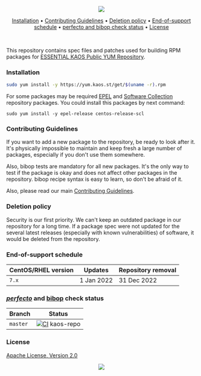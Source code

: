 <p align="center"><a href="#readme"><img src="https://gh.kaos.st/kaos-repo.svg"/></a></p>

<p align="center"><a href="#installation">Installation</a> • <a href="#contributing-guidelines">Contributing Guidelines</a> • <a href="#deletion-policy">Deletion policy</a> • <a href="#end-of-support-schedule">End-of-support schedule</a> • <a href="#perfecto-and-bibop-check-status">perfecto and bibop check status</a> • <a href="#license">License</a></p>

<br/>

This repository contains spec files and patches used for building RPM packages for [ESSENTIAL KAOS Public YUM Repository](https://yum.kaos.st).

### Installation

```bash
sudo yum install -y https://yum.kaos.st/get/$(uname -r).rpm
```

For some packages may be required [EPEL](https://fedoraproject.org/wiki/EPEL) and [Software Collection](https://wiki.centos.org/SpecialInterestGroup/SCLo) repository packages. You could install this packages by next command:

```
sudo yum install -y epel-release centos-release-scl
```

### Contributing Guidelines

If you want to add a new package to the repository, be ready to look after it. It's physically impossible to maintain and keep fresh a large number of packages, especially if you don't use them somewhere.

Also, bibop tests are mandatory for all new packages. It's the only way to test if the package is okay and does not affect other packages in the repository. bibop recipe syntax is easy to learn, so don't be afraid of it.

Also, please read our main [Contributing Guidelines](https://kaos.sh/contributing-guidelines#contributing-guidelines).

### Deletion policy

Security is our first priority. We can't keep an outdated package in our repository for a long time. If a package spec were not updated for the several latest releases (especially with known vulnerabilities) of software, it would be deleted from the repository.

### End-of-support schedule

| CentOS/RHEL version | Updates     | Repository removal |
|---------------------|-------------|--------------------|
| `7.x`               | 1 Jan 2022  | 31 Dec 2022        |

### [_perfecto_](https://kaos.sh/perfecto) and [bibop](https://kaos.sh/bibop) check status

| Branch | Status |
|------------|--------|
| `master` | [![CI](https://kaos.sh/w/bibop/ci.svg?branch=master)](https://kaos.sh/w/kaos-repo/ci?query=branch:master) kaos-repo| `develop` | [![CI](https://kaos.sh/w/kaos-repo/ci.svg?branch=master)](https://kaos.sh/w/kaos-repo/ci?query=branch:develop) |

### License

[Apache License, Version 2.0](https://www.apache.org/licenses/LICENSE-2.0)

<p align="center"><a href="https://essentialkaos.com"><img src="https://gh.kaos.st/ekgh.svg"/></a></p>
